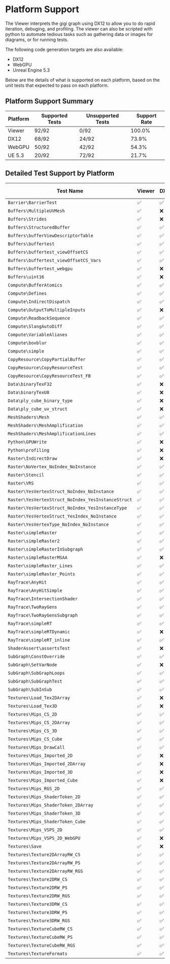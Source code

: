 # Platform Support

The Viewer interprets the gigi graph using DX12 to allow you to do rapid iteration, debuging, and profiling.  The viewer can also be scripted with python to automate tedious tasks such as gathering data or images for diagrams, or for running tests.

The following code generation targets are also available:
* DX12
* WebGPU
* Unreal Engine 5.3

Below are the details of what is supported on each platform, based on the unit tests that expected to pass on each platform.

## Platform Support Summary

| Platform | Supported Tests | Unsupported Tests | Support Rate |
|----------|----------------|-------------------|--------------|
| Viewer | 92/92 | 0/92 | 100.0% |
| DX12 | 68/92 | 24/92 | 73.9% |
| WebGPU | 50/92 | 42/92 | 54.3% |
| UE 5.3 | 20/92 | 72/92 | 21.7% |

## Detailed Test Support by Platform

| Test Name | Viewer | DX12 | WebGPU | UE 5.3 |
|-----------|--------|--------|--------|--------|
| `Barrier\BarrierTest` | ✅ | ✅ | ✅ | ✅ |
| `Buffers\MultipleUVMesh` | ✅ | ❌ | ❌ | ❌ |
| `Buffers\Strides` | ✅ | ❌ | ❌ | ✅ |
| `Buffers\StructuredBuffer` | ✅ | ✅ | ✅ | ✅ |
| `Buffers\bufferViewDescriptorTable` | ✅ | ✅ | ❌ | ❌ |
| `Buffers\buffertest` | ✅ | ✅ | ❌ | ✅ |
| `Buffers\buffertest_viewOffsetCS` | ✅ | ✅ | ❌ | ❌ |
| `Buffers\buffertest_viewOffsetCS_Vars` | ✅ | ✅ | ❌ | ❌ |
| `Buffers\buffertest_webgpu` | ✅ | ❌ | ✅ | ❌ |
| `Buffers\uint16` | ✅ | ❌ | ❌ | ❌ |
| `Compute\BufferAtomics` | ✅ | ✅ | ✅ | ❌ |
| `Compute\Defines` | ✅ | ✅ | ✅ | ❌ |
| `Compute\IndirectDispatch` | ✅ | ✅ | ✅ | ❌ |
| `Compute\OutputToMultipleInputs` | ✅ | ❌ | ❌ | ❌ |
| `Compute\ReadbackSequence` | ✅ | ✅ | ✅ | ✅ |
| `Compute\SlangAutoDiff` | ✅ | ✅ | ✅ | ✅ |
| `Compute\VariableAliases` | ✅ | ✅ | ✅ | ✅ |
| `Compute\boxblur` | ✅ | ✅ | ✅ | ✅ |
| `Compute\simple` | ✅ | ✅ | ✅ | ✅ |
| `CopyResource\CopyPartialBuffer` | ✅ | ✅ | ❌ | ❌ |
| `CopyResource\CopyResourceTest` | ✅ | ✅ | ✅ | ❌ |
| `CopyResource\CopyResourceTest_FB` | ✅ | ✅ | ❌ | ✅ |
| `Data\binaryTexF32` | ✅ | ❌ | ❌ | ❌ |
| `Data\binaryTexU8` | ✅ | ❌ | ❌ | ❌ |
| `Data\ply_cube_binary_type` | ✅ | ❌ | ❌ | ❌ |
| `Data\ply_cube_uv_struct` | ✅ | ❌ | ❌ | ❌ |
| `MeshShaders\Mesh` | ✅ | ✅ | ❌ | ❌ |
| `MeshShaders\MeshAmplification` | ✅ | ✅ | ❌ | ❌ |
| `MeshShaders\MeshAmplificationLines` | ✅ | ✅ | ❌ | ❌ |
| `Python\GPUWrite` | ✅ | ❌ | ❌ | ❌ |
| `Python\profiling` | ✅ | ❌ | ❌ | ❌ |
| `Raster\IndirectDraw` | ✅ | ❌ | ❌ | ❌ |
| `Raster\NoVertex_NoIndex_NoInstance` | ✅ | ✅ | ✅ | ✅ |
| `Raster\Stencil` | ✅ | ✅ | ✅ | ✅ |
| `Raster\VRS` | ✅ | ✅ | ❌ | ❌ |
| `Raster\YesVertexStruct_NoIndex_NoInstance` | ✅ | ✅ | ✅ | ✅ |
| `Raster\YesVertexStruct_NoIndex_YesInstanceStruct` | ✅ | ✅ | ✅ | ✅ |
| `Raster\YesVertexStruct_NoIndex_YesInstanceType` | ✅ | ✅ | ✅ | ✅ |
| `Raster\YesVertexStruct_YesIndex_NoInstance` | ✅ | ✅ | ✅ | ✅ |
| `Raster\YesVertexType_NoIndex_NoInstance` | ✅ | ✅ | ✅ | ✅ |
| `Raster\simpleRaster` | ✅ | ✅ | ✅ | ❌ |
| `Raster\simpleRaster2` | ✅ | ✅ | ✅ | ✅ |
| `Raster\simpleRasterInSubgraph` | ✅ | ✅ | ✅ | ❌ |
| `Raster\simpleRasterMSAA` | ✅ | ❌ | ❌ | ❌ |
| `Raster\simpleRaster_Lines` | ✅ | ✅ | ✅ | ❌ |
| `Raster\simpleRaster_Points` | ✅ | ✅ | ✅ | ❌ |
| `RayTrace\AnyHit` | ✅ | ✅ | ✅ | ❌ |
| `RayTrace\AnyHitSimple` | ✅ | ✅ | ✅ | ❌ |
| `RayTrace\IntersectionShader` | ✅ | ✅ | ✅ | ❌ |
| `RayTrace\TwoRayGens` | ✅ | ✅ | ✅ | ❌ |
| `RayTrace\TwoRayGensSubgraph` | ✅ | ✅ | ✅ | ✅ |
| `RayTrace\simpleRT` | ✅ | ✅ | ✅ | ❌ |
| `RayTrace\simpleRTDynamic` | ✅ | ❌ | ✅ | ❌ |
| `RayTrace\simpleRT_inline` | ✅ | ✅ | ✅ | ❌ |
| `ShaderAssert\assertsTest` | ✅ | ❌ | ❌ | ❌ |
| `SubGraph\ConstOverride` | ✅ | ✅ | ✅ | ❌ |
| `SubGraph\SetVarNode` | ✅ | ❌ | ❌ | ❌ |
| `SubGraph\SubGraphLoops` | ✅ | ✅ | ✅ | ❌ |
| `SubGraph\SubGraphTest` | ✅ | ✅ | ✅ | ✅ |
| `SubGraph\SubInSub` | ✅ | ✅ | ✅ | ❌ |
| `Textures\Load_Tex2DArray` | ✅ | ❌ | ❌ | ❌ |
| `Textures\Load_Tex3D` | ✅ | ❌ | ❌ | ❌ |
| `Textures\Mips_CS_2D` | ✅ | ✅ | ✅ | ❌ |
| `Textures\Mips_CS_2DArray` | ✅ | ✅ | ✅ | ❌ |
| `Textures\Mips_CS_3D` | ✅ | ✅ | ✅ | ❌ |
| `Textures\Mips_CS_Cube` | ✅ | ✅ | ❌ | ❌ |
| `Textures\Mips_DrawCall` | ✅ | ✅ | ✅ | ❌ |
| `Textures\Mips_Imported_2D` | ✅ | ❌ | ❌ | ❌ |
| `Textures\Mips_Imported_2DArray` | ✅ | ❌ | ❌ | ❌ |
| `Textures\Mips_Imported_3D` | ✅ | ❌ | ❌ | ❌ |
| `Textures\Mips_Imported_Cube` | ✅ | ❌ | ❌ | ❌ |
| `Textures\Mips_RGS_2D` | ✅ | ✅ | ❌ | ❌ |
| `Textures\Mips_ShaderToken_2D` | ✅ | ✅ | ❌ | ❌ |
| `Textures\Mips_ShaderToken_2DArray` | ✅ | ✅ | ❌ | ❌ |
| `Textures\Mips_ShaderToken_3D` | ✅ | ✅ | ❌ | ❌ |
| `Textures\Mips_ShaderToken_Cube` | ✅ | ✅ | ❌ | ❌ |
| `Textures\Mips_VSPS_2D` | ✅ | ✅ | ❌ | ❌ |
| `Textures\Mips_VSPS_2D_WebGPU` | ✅ | ❌ | ✅ | ❌ |
| `Textures\Save` | ✅ | ❌ | ❌ | ❌ |
| `Textures\Texture2DArrayRW_CS` | ✅ | ✅ | ✅ | ❌ |
| `Textures\Texture2DArrayRW_PS` | ✅ | ✅ | ✅ | ❌ |
| `Textures\Texture2DArrayRW_RGS` | ✅ | ✅ | ✅ | ❌ |
| `Textures\Texture2DRW_CS` | ✅ | ✅ | ✅ | ❌ |
| `Textures\Texture2DRW_PS` | ✅ | ✅ | ✅ | ❌ |
| `Textures\Texture2DRW_RGS` | ✅ | ✅ | ✅ | ❌ |
| `Textures\Texture3DRW_CS` | ✅ | ✅ | ✅ | ❌ |
| `Textures\Texture3DRW_PS` | ✅ | ✅ | ❌ | ❌ |
| `Textures\Texture3DRW_RGS` | ✅ | ✅ | ✅ | ❌ |
| `Textures\TextureCubeRW_CS` | ✅ | ✅ | ❌ | ❌ |
| `Textures\TextureCubeRW_PS` | ✅ | ✅ | ❌ | ❌ |
| `Textures\TextureCubeRW_RGS` | ✅ | ✅ | ❌ | ❌ |
| `Textures\TextureFormats` | ✅ | ✅ | ✅ | ❌ |